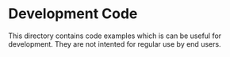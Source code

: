 # Development Code

This directory contains code examples which is can be useful for development.
They are not intented for regular use by end users.
